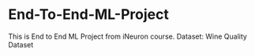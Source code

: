 # End-To-End-ML-Project
This is End to End ML Project from iNeuron course. Dataset: Wine Quality Dataset
